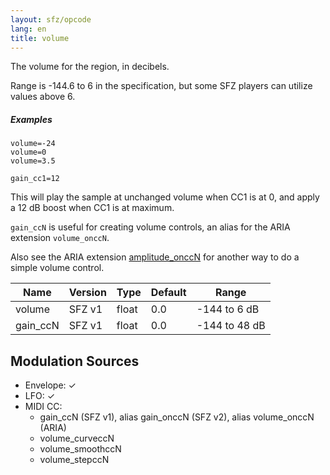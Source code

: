 ```yaml
---
layout: sfz/opcode
lang: en
title: volume
---
```

The volume for the region, in decibels.

Range is -144.6 to 6 in the specification,
but some SFZ players can utilize values above 6.

##### Examples

```
volume=-24
volume=0
volume=3.5

gain_cc1=12
```

This will play the sample at unchanged volume when CC1 is at 0,
and apply a 12 dB boost when CC1 is at maximum.

`gain_ccN` is useful for creating volume controls, an alias for the ARIA extension
`volume_onccN`.

Also see the ARIA extension [amplitude_onccN](/opcodes/amplitude) for another way
to do a simple volume control.

| Name     | Version | Type  | Default | Range         |
| ---      |   ---   | ---   | ---     | ---           |
| volume   |  SFZ v1 | float | 0.0     | -144 to 6 dB  |
| gain_ccN |  SFZ v1 | float | 0.0     | -144 to 48 dB |

## Modulation Sources

- Envelope: ✓
- LFO: ✓
- MIDI CC:
  - gain_ccN (SFZ v1), alias gain_onccN (SFZ v2), alias volume_onccN (ARIA)
  - volume_curveccN
  - volume_smoothccN
  - volume_stepccN

